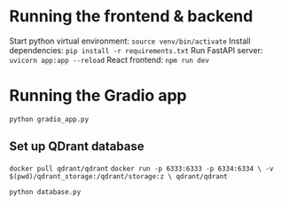 # Running the frontend & backend

Start python virtual environment: `source venv/bin/activate`
Install dependencies: `pip install -r requirements.txt`
Run FastAPI server: `uvicorn app:app --reload`
React frontend: `npm run dev`

# Running the Gradio app

`python gradio_app.py`

## Set up QDrant database

`docker pull qdrant/qdrant`
`docker run -p 6333:6333 -p 6334:6334 \
-v $(pwd)/qdrant_storage:/qdrant/storage:z \
qdrant/qdrant`

`python database.py`
